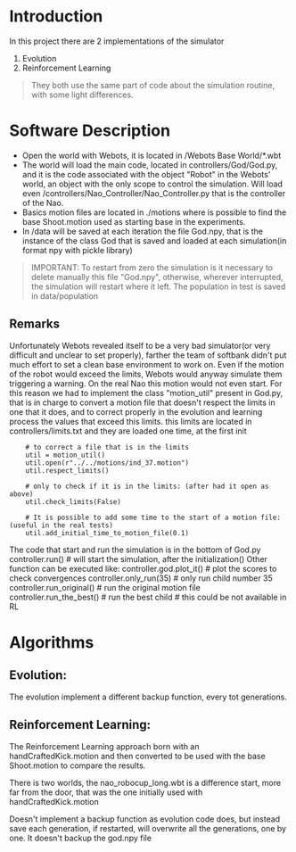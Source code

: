 # Introduction
In this project there are 2 implementations of the simulator
1. Evolution
2. Reinforcement Learning

> They both use the same part of code about the simulation routine, with some light differences.

# Software Description
	
* Open the world with Webots, it is located in <implementation to use>/Webots Base World/*.wbt
* The world will load the main code, located in controllers/God/God.py, and it is the code associated with the object "Robot" in the Webots' world, an object with the only scope to control the simulation. Will load even /controllers/Nao_Controller/Nao_Controller.py that is the controller of the Nao.
* Basics motion files are located in ./motions where is possible to find the base Shoot.motion used as starting base in the experiments.
* In /data will be saved at each iteration the file God.npy, that is the instance of the class God that is saved and loaded at each simulation(in format npy with pickle library)
> IMPORTANT: To restart from zero the simulation is it necessary to delete manually this file "God.npy", otherwise, wherever interrupted, the simulation will restart where it left. The population in test is saved in data/population

## Remarks	
Unfortunately Webots revealed itself to be a very bad simulator(or very difficult and unclear to set properly), farther the team of softbank didn't put much effort to set a clean base environment to work on. Even if the motion of the robot would exceed the limits, Webots would anyway simulate them triggering a warning. On the real Nao this motion would not even start.
For this reason we had to implement the class "motion_util" present in God.py, that is in charge to convert a motion file that doesn't respect the limits in one that it does, and to correct properly in the evolution and learning process the values that exceed this limits.
this limits are located in controllers/limits.txt and they are loaded one time, at the first init
	
		# to correct a file that is in the limits
		util = motion_util()
		util.open(r"../../motions/ind_37.motion")
		util.respect_limits()
		
		# only to check if it is in the limits: (after had it open as above)
		util.check_limits(False)
		
		# It is possible to add some time to the start of a motion file: (useful in the real tests)
		util.add_initial_time_to_motion_file(0.1)
	
The code that start and run the simulation is in the bottom of God.py
		controller.run() # will start the simulation, after the initialization()
Other function can be executed like:
		controller.god.plot_it() # plot the scores to check convergences
		controller.only_run(35) # only run child number 35
		controller.run_original() # run the original motion file
		controller.run_the_best() # run the best child # this could be not available in RL
	
# Algorithms
## Evolution:
The evolution implement a different backup function, every tot generations.
	
## Reinforcement Learning:
The Reinforcement Learning approach born with an handCraftedKick.motion and then converted to be used with the base Shoot.motion to compare the results.

There is two worlds, the nao_robocup_long.wbt is a difference start, more far from the door, that was the one initially used with handCraftedKick.motion

Doesn't implement a backup function as evolution code does, but instead save each generation, if restarted, will overwrite all the generations, one by one. It doesn't backup the god.npy file